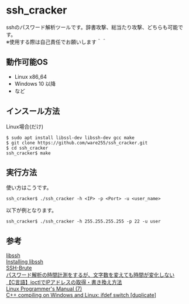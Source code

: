 # ssh_cracker
sshのパスワード解析ツールです。辞書攻撃、総当たり攻撃、どちらも可能です。<br>
※使用する際は自己責任でお願いします＾＾<br>

## 動作可能OS
* Linux x86_64
* Windows 10 以降
* など

## インスール方法
Linux場合(だけ)
```
$ sudo apt install libssl-dev libssh-dev gcc make
$ git clone https://github.com/ware255/ssh_cracker.git
$ cd ssh_cracker
ssh_cracker$ make
```

## 実行方法
使い方はこうです。
```
ssh_cracker$ ./ssh_cracker -h <IP> -p <Port> -u <user_name>
```
以下が例となります。<br>
```
ssh_cracker$ ./ssh_cracker -h 255.255.255.255 -p 22 -u user
```

## 参考
[libssh](https://www.libssh.org/)<br>
[Installing libssh](https://subscription.packtpub.com/book/web-development/9781789349863/app02/app02lvl1sec156/installing-libssh)<br>
[SSH-Brute](https://github.com/Ace-Krypton/SSH-Brute/blob/main/ssh_bruter.cpp)<br>
[パスワード解析の時間計測をするが、文字数を変えても時間が変化しない](https://teratail.com/questions/352431)<br>
[【C言語】ioctlでIPアドレスの取得・書き換え方法](https://wireless-network.net/ioctl-ip/)<br>
[Linux Programmer's Manual (7)](http://linuxjm.osdn.jp/html/LDP_man-pages/man7/netdevice.7.html)<br>
[C++ compiling on Windows and Linux: ifdef switch [duplicate]](https://stackoverflow.com/questions/6649936/c-compiling-on-windows-and-linux-ifdef-switch)<br>
